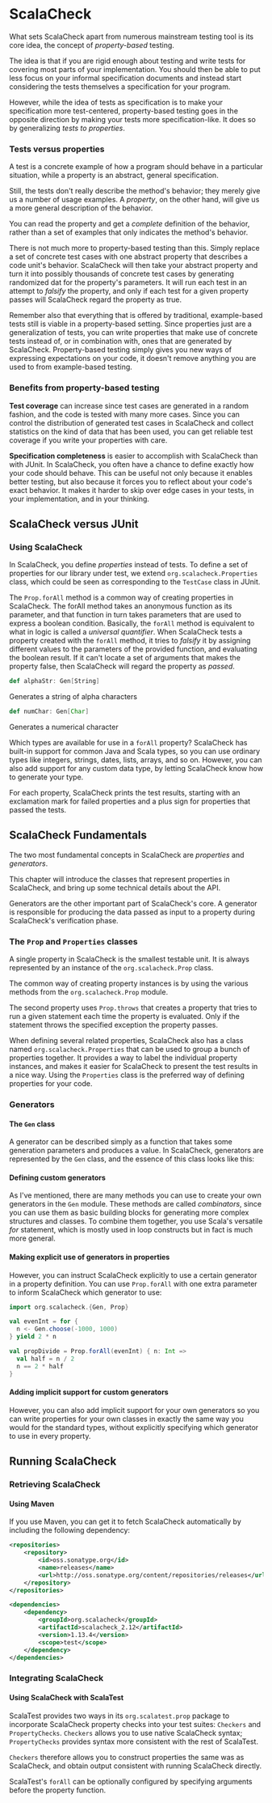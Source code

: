 # ScalaCheck

What sets ScalaCheck apart from numerous mainstream testing tool is its core idea, the concept of *property-based* testing.

The idea is that if you are rigid enough about testing and write tests for covering most parts of your implementation.
You should then be able to put less focus on your informal specification documents and instead start considering the tests themselves a specification for your program.

However, while the idea of tests as specification is to make your specification more test-centered, property-based testing goes in the opposite direction by making your tests more specification-like.
It does so by generalizing *tests to properties*.

### Tests versus properties

A test is a concrete example of how a program should behave in a particular situation, while a property is an abstract, general specification.

Still, the tests don't really describe the method's behavior; they merely give us a number of usage examples.
A *property*, on the other hand, will give us a more general description of the behavior.

You can read the property and get a *complete* definition of the behavior, rather than a set of examples that only indicates the method's behavior.

There is not much more to property-based testing than this.
Simply replace a set of concrete test cases with one abstract property that describes a code unit's behavior.
ScalaCheck will then take your abstract property and turn it into possibly thousands of concrete test cases by generating randomized dat for the property's parameters.
It will run each test in an attempt to *falsify* the property, and only if each test for a given property passes will ScalaCheck regard the property as true.

Remember also that everything that is offered by traditional, example-based tests still is viable in a property-based setting.
Since properties just are a generalization of tests, you can write properties that make use of concrete tests instead of, or in combination with, ones that are generated by ScalaCheck.
Property-based testing simply gives you new ways of expressing expectations on your code, it doesn't remove anything you are used to from example-based testing.

### Benefits from property-based testing

**Test coverage** can increase since test cases are generated in a random fashion, and the code is tested with many more cases.
Since you can control the distribution of generated test cases in ScalaCheck and collect statistics on the kind of data that has been used, you can get reliable test coverage if you write your properties with care.

**Specification completeness** is easier to accomplish with ScalaCheck than with JUnit.
In ScalaCheck, you often have a chance to define exactly how your code should behave.
This can be useful not only because it enables better testing, but also because it forces you to reflect about your code's exact behavior.
It makes it harder to skip over edge cases in your tests, in your implementation, and in your thinking.

## ScalaCheck versus JUnit

### Using ScalaCheck

In ScalaCheck, you define *properties* instead of tests.
To define a set of properties for our library under test, we extend `org.scalacheck.Properties` class, which could be seen as corresponding to the `TestCase` class in JUnit.

The `Prop.forAll` method is a common way of creating properties in ScalaCheck.
The forAll method takes an anonymous function as its parameter, and that function in turn takes parameters that are used to express a boolean condition.
Basically, the `forAll` method is equivalent to what in logic is called a *universal quantifier*.
When ScalaCheck tests a property created with the `forAll` method, it tries to *falsify* it by assigning different values to the parameters of the provided function, and evaluating the boolean result.
If it can't locate a set of arguments that makes the property false, then ScalaCheck will regard the property as *passed*.

```scala
def alphaStr: Gen[String]
```
Generates a string of alpha characters

```scala
def numChar: Gen[Char]
```
Generates a numerical character

Which types are available for use in a `forAll` property?
ScalaCheck has built-in support for common Java and Scala types, so you can use ordinary types like integers, strings, dates, lists, arrays, and so on.
However, you can also add support for any custom data type, by letting ScalaCheck know how to generate your type.

For each property, ScalaCheck prints the test results, starting with an exclamation mark for failed properties and a plus sign for properties that passed the tests.

## ScalaCheck Fundamentals

The two most fundamental concepts in ScalaCheck are *properties* and *generators*.

This chapter will introduce the classes that represent properties in ScalaCheck, and bring up some technical details about the API.

Generators are the other important part of ScalaCheck's core.
A generator is responsible for producing the data passed as input to a property during ScalaCheck's verification phase.

### The `Prop` and `Properties` classes

A single property in ScalaCheck is the smallest testable unit.
It is always represented by an instance of the `org.scalacheck.Prop` class.

The common way of creating property instances is by using the various methods from the `org.scalacheck.Prop` module.

The second property uses `Prop.throws` that creates a property that tries to run a given statement each time the property is evaluated.
Only if the statement throws the specified exception the property passes.

When defining several related properties, ScalaCheck also has a class named `org.scalacheck.Properties` that can be used to group a bunch of properties together.
It provides a way to label the individual property instances, and makes it easier for ScalaCheck to present the test results in a nice way.
Using the `Properties` class is the preferred way of defining properties for your code.

### Generators

#### The `Gen` class

A generator can be described simply as a function that takes some generation parameters and produces a value.
In ScalaCheck, generators are represented by the `Gen` class, and the essence of this class looks like this:

#### Defining custom generators

As I've mentioned, there are many methods you can use to create your own generators in the `Gen` module.
These methods are called *combinators*, since you can use them as basic building blocks for generating more complex structures and classes.
To combine them together, you use Scala's versatile *for* statement, which is mostly used in loop constructs but in fact is much more general.

#### Making explicit use of generators in properties

However, you can instruct ScalaCheck explicitly to use a certain generator in a property definition.
You can use `Prop.forAll` with one extra parameter to inform ScalaCheck which generator to use:
```scala
import org.scalacheck.{Gen, Prop}

val evenInt = for {
  n <- Gen.choose(-1000, 1000)
} yield 2 * n

val propDivide = Prop.forAll(evenInt) { n: Int =>
  val half = n / 2
  n == 2 * half
}
```

#### Adding implicit support for custom generators

However, you can also add implicit support for your own generators so you can write properties for your own classes in exactly the same way you would for the standard types, without explicitly specifying which generator to use in every property.

## Running ScalaCheck

### Retrieving ScalaCheck

#### Using Maven

If you use Maven, you can get it to fetch ScalaCheck automatically by including the following dependency:
```xml
<repositories>
	<repository>
		<id>oss.sonatype.org</id>
		<name>releases</name>
		<url>http://oss.sonatype.org/content/repositories/releases</url>
	</repository>
</repositories>

<dependencies>
	<dependency>
		<groupId>org.scalacheck</groupId>
		<artifactId>scalacheck_2.12</artifactId>
		<version>1.13.4</version>
		<scope>test</scope>
	</dependency>
</dependencies>
```

### Integrating ScalaCheck

#### Using ScalaCheck with ScalaTest

ScalaTest provides two ways in its `org.scalatest.prop` package to incorporate ScalaCheck property checks into your test suites: `Checkers` and `PropertyChecks`.
`Checkers` allows you to use native ScalaCheck syntax;
`PropertyChecks` provides syntax more consistent with the rest of ScalaTest.

`Checkers` therefore allows you to construct properties the same was as ScalaCheck, and obtain output consistent with running ScalaCheck directly.

ScalaTest's `forAll` can be optionally configured by specifying arguments before the property function.
